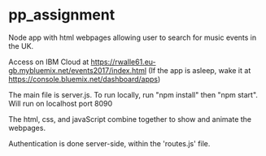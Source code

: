 # pp_assignment
Node app with html webpages allowing user to search for music events in the UK.

Access on IBM Cloud at https://rwalle61.eu-gb.mybluemix.net/events2017/index.html
(If the app is asleep, wake it at https://console.bluemix.net/dashboard/apps)

The main file is server.js. To run locally, run "npm install" then "npm start". Will run on localhost port 8090

The html, css, and javaScript combine together to show and animate the webpages.

Authentication is done server-side, within the 'routes.js' file.
